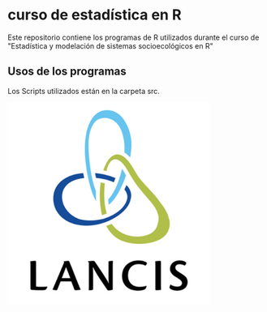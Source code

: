 # curso de estadística en R
Este repositorio contiene los programas de R utilizados durante el curso de "Estadística y modelación de sistemas socioecológicos en R"
## Usos de los programas
Los Scripts utilizados están en la carpeta src.

<img src="doc/lancis.jpg" alt="Logo institucionaln" width="400">



